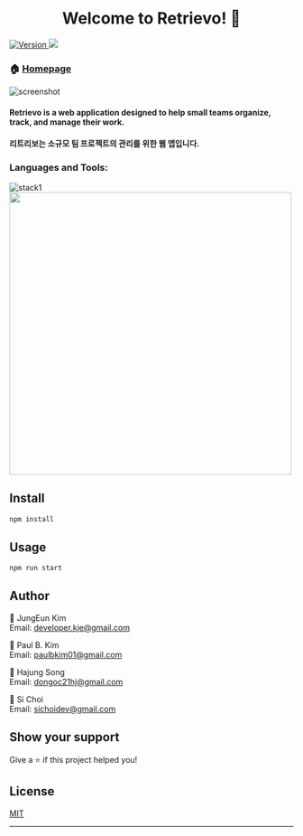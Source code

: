 <h1 align="center">Welcome to Retrievo! 🐶 </h1>
<p>
  <a href="https://retrievo.io/" target="_blank">
    <img alt="Version" src="https://img.shields.io/npm/v/my-app.svg">
  </a>
  <a href="https://hits.seeyoufarm.com"><img src="https://hits.seeyoufarm.com/api/count/incr/badge.svg?url=https%3A%2F%2Fgithub.com%2Fcodestates%2Fretrievo_server%2Fedit%2Fdev%2FREADME.md&count_bg=%2379C83D&title_bg=%23555555&icon=&icon_color=%23E7E7E7&title=hits&edge_flat=false"/></a>                      
</p>

### 🏠 [Homepage](.)
![screenshot](https://i.ibb.co/LRLC1rR/gnome-shell-screenshot-GWH6-V0.png)

#### Retrievo is a web application designed to help small teams organize, track, and manage their work.
#### 리트리보는 소규모 팀 프로젝트의 관리를 위한 웹 앱입니다.

<h3 align="left">Languages and Tools:</h3>

![stack1](https://i.ibb.co/bRQqvLZ/retrievo-sw-Architecture.png)
<img width="500px" src="https://i.ibb.co/ZHBvqJT/Untitled.png" />

## Install

```sh
npm install
```

## Usage

```sh
npm run start
```

## Author
👤  JungEun Kim <br />
Email: developer.kje@gmail.com

👤  Paul B. Kim <br />
Email: paulbkim01@gmail.com

👤  Hajung Song <br />
Email: dongoc21hj@gmail.com

👤  Si Choi <br />
Email: sichoidev@gmail.com

## Show your support

Give a ⭐️ if this project helped you!

## License
[MIT](https://choosealicense.com/licenses/mit/)
***
